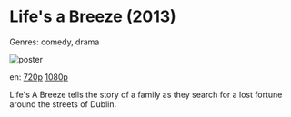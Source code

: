 # Life's a Breeze (2013)

Genres: comedy, drama

![poster](http://image.tmdb.org/t/p/w500/fLtnYne27TOHAroXytsJc1LFVte.jpg)

en:
  [720p](magnet:?xt=urn:btih:61F07067BB5907B9E63A9263F9927D783FCC6774&tr=udp://glotorrents.pw:6969/announce&tr=udp://tracker.opentrackr.org:1337/announce&tr=udp://torrent.gresille.org:80/announce&tr=udp://tracker.openbittorrent.com:80&tr=udp://tracker.coppersurfer.tk:6969&tr=udp://tracker.leechers-paradise.org:6969&tr=udp://p4p.arenabg.ch:1337&tr=udp://tracker.internetwarriors.net:1337)
  [1080p](magnet:?xt=urn:btih:42A5743E58E876F2475F5D3ECF3935AAA432AB3D&tr=udp://glotorrents.pw:6969/announce&tr=udp://tracker.opentrackr.org:1337/announce&tr=udp://torrent.gresille.org:80/announce&tr=udp://tracker.openbittorrent.com:80&tr=udp://tracker.coppersurfer.tk:6969&tr=udp://tracker.leechers-paradise.org:6969&tr=udp://p4p.arenabg.ch:1337&tr=udp://tracker.internetwarriors.net:1337)
  


Life's A Breeze tells the story of a family as they search for a lost fortune around the streets of Dublin.